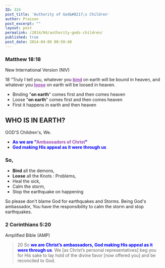 ```yaml
---
ID: 324
post_title: 'Authority of God&#8217;s Children'
author: Praison
post_excerpt: ""
layout: post
permalink: /2014/04/authority-gods-children/
published: true
post_date: 2014-04-08 00:50:48
---
```

<div>
<h3>Matthew 18:18</h3>
New International Version (NIV)

</div>
<div>

18 “Truly I tell you, whatever you <span style="text-decoration: underline; color: #9a48b7;"><strong>bind</strong></span> on earth will be bound in heaven, and whatever you <span style="text-decoration: underline; color: #9a48b7;"><strong>loose</strong></span> on earth will be loosed in heaven.
<ul>
	<li>Binding "<strong>on earth</strong>" comes first and then comes heaven</li>
	<li>Loose "<strong>on earth</strong>" comes first and then comes heaven</li>
	<li>First it happens in earth and then heaven</li>
</ul>
<h2>WHO IS IN EARTH?</h2>
GOD'S Children's, We.
<ul>
	<li><strong><span style="color: #0000ff;">As we are "<span style="color: #9a48b7;">Ambassadors of Christ</span>"</span></strong></li>
	<li><strong><span style="color: #0000ff;">God making His appeal as it were through us</span></strong></li>
</ul>
<h3>So,</h3>
<ul>
	<li><strong>Bind</strong> all the demons,</li>
	<li><strong>Loose</strong> all the Knots : Problems,</li>
	<li>Heal the sick,</li>
	<li>Calm the storm,</li>
	<li>Stop the earthquake on happening</li>
</ul>
So please don't blame God for earthquakes and Storms. Being God's ambassador, You have the responsibility to calm the storm and stop earthquakes.
<div>
<h3>2 Corinthians 5:20</h3>
Amplified Bible (AMP)

</div>
<div>
<blockquote>20 So <span style="color: #0000ff;"><strong>we are Christ’s ambassadors, God making His appeal as it were through us</strong></span>. We [as Christ’s personal representatives] beg you for His sake to lay hold of the divine favor [now offered you] and be reconciled to God.</blockquote>
</div>
</div>